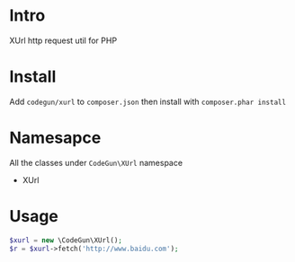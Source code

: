 Intro
=========

XUrl http request util for PHP


Install
==============

Add `codegun/xurl` to `composer.json` then install with `composer.phar install`


Namesapce
==============

All the classes under `CodeGun\XUrl` namespace

- XUrl

Usage
==============

```php
$xurl = new \CodeGun\XUrl();
$r = $xurl->fetch('http://www.baidu.com');
```
